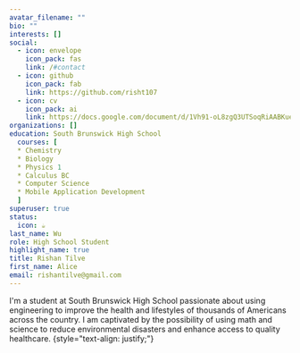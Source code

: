 ```yaml
---
avatar_filename: ""
bio: ""
interests: []
social:
  - icon: envelope
    icon_pack: fas
    link: /#contact
  - icon: github
    icon_pack: fab
    link: https://github.com/risht107
  - icon: cv
    icon_pack: ai
    link: https://docs.google.com/document/d/1Vh91-oL8zgQ3UTSoqRiAABKuekt0U1Zy9ZWJI_sWmeI/edit?usp=sharing
organizations: []
education: South Brunswick High School
  courses: [
  * Chemistry
  * Biology
  * Physics 1
  * Calculus BC
  * Computer Science 
  * Mobile Application Development
  ]
superuser: true
status:
  icon: ☕️
last_name: Wu
role: High School Student
highlight_name: true
title: Rishan Tilve
first_name: Alice
email: rishantilve@gmail.com
---
```

I'm a student at South Brunswick High School passionate about using engineering to improve the health and lifestyles of thousands of Americans across the country. I am captivated by the possibility of using math and science to reduce environmental disasters and enhance access to quality healthcare. 
{style="text-align: justify;"}
